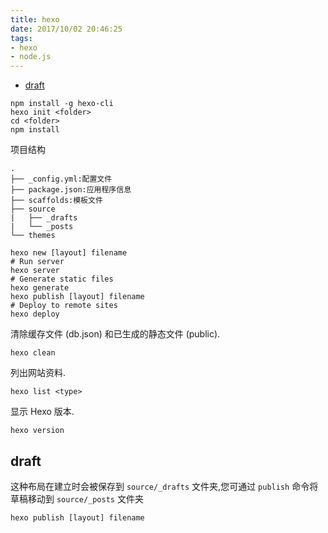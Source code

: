 ```yaml
---
title: hexo
date: 2017/10/02 20:46:25
tags:
- hexo
- node.js
---
```

<!-- TOC -->

- [draft](#draft)

<!-- /TOC -->

```
npm install -g hexo-cli
hexo init <folder>
cd <folder>
npm install
```

项目结构

```
.
├── _config.yml:配置文件
├── package.json:应用程序信息
├── scaffolds:模板文件
├── source
|   ├── _drafts
|   └── _posts
└── themes
```

```
hexo new [layout] filename
# Run server
hexo server
# Generate static files
hexo generate
hexo publish [layout] filename
# Deploy to remote sites
hexo deploy
```


清除缓存文件 (db.json) 和已生成的静态文件 (public).
```
hexo clean
```

列出网站资料.
```
hexo list <type>
```

显示 Hexo 版本.
```
hexo version
```

## draft

这种布局在建立时会被保存到 `source/_drafts` 文件夹,您可通过 `publish` 命令将草稿移动到 `source/_posts` 文件夹
```
hexo publish [layout] filename
```